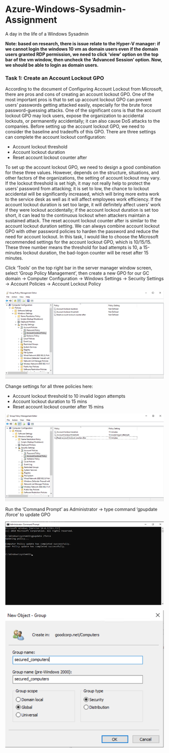 # Azure-Windows-Sysadmin-Assignment
A day in the life of a Windows Sysadmin

**Note:  based on research, there is issue relate to the Hyper-V manager:  if we cannot login the windows 10 vm as domain users even if the domain users granted RDP permission, we need to click ‘view’ option on the top bar of the vm window, then uncheck the ‘Advanced Session’ option. Now, we should be able to login as domain users.**

### Task 1:  Create an Account Lockout GPO

According to the document of Configuring Account Lockout from Microsoft, there are pros and cons of creating an account lockout GPO. One of the most important pros is that to set up account lockout GPO can prevent users’ passwords getting attacked easily, especially for the brute force password-guessing attacks. One of the significant cons is that the account lockout GPO may lock users, expose the organization to accidental lockouts, or permanently accidentally; it can also cause DoS attacks to the companies.
Before setting up the account lockout GPO, we need to consider the baseline and tradeoffs of this GPO. There are three settings can complete the account lockout configuration:

- Account lockout threshold
- Account lockout duration
- Reset account lockout counter after

To set up the account lockout GPO, we need to design a good combination for these three values. However, depends on the structure, situations, and other factors of the organizations, the setting of account lockout may vary.
If the lockout threshold is set high, it may not really help to protect the users’ password from attacking; it is set to low, the chance to lockout accidental will be significantly increased, which will bring more extra work to the service desk as well as it will affect employees work efficiency. If the account lockout duration is set too large, it will definitely affect users’ work if they were lockout accidentally; if the account lockout duration is set too short, it can lead to the continuous lockout when attackers maintain a sustained attack. The reset account lockout counter after is similar to the account lockout duration setting. We can always combine account lockout GPO with other password policies to harden the password and reduce the need for account lockout.
In this task, I would like to choose the Microsoft recommended settings for the account lockout GPO, which is 10/15/15. These three number means the threshold for bad attempts is 10, a 15-minutes lockout duration, the bad-logon counter will be reset after 15 minutes.

Click ‘Tools’ on the top right bar in the server manager window screen, select ‘Group Policy Management’, then create a new GPO for our GC domain → Computer Configuration → Windows Settings → Security Settings → Account Policies → Account Lockout Policy

![](Images/GPM-1.png)

Change settings for all three policies here:

- Account lockout threshold to 10 invalid logon attempts
- Account lockout duration to 15 mins
- Reset account lockout counter after 15 mins

![](Images/GPM-2.png)

Run the ‘Command Prompt’ as Administrator → type command ‘gpupdate /force’ to update GPO

![](Images/UpdateGPO.png)

![](Images/NewGroup.png)